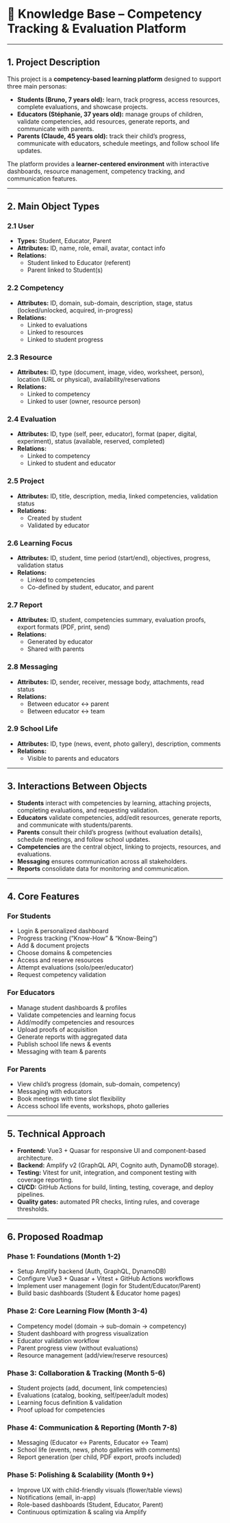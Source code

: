 # 📘 Knowledge Base – Competency Tracking & Evaluation Platform

---

## 1. Project Description

This project is a **competency-based learning platform** designed to support three main personas:

- **Students (Bruno, 7 years old):** learn, track progress, access resources, complete evaluations, and showcase projects.
- **Educators (Stéphanie, 37 years old):** manage groups of children, validate competencies, add resources, generate reports, and communicate with parents.
- **Parents (Claude, 45 years old):** track their child’s progress, communicate with educators, schedule meetings, and follow school life updates.

The platform provides a **learner-centered environment** with interactive dashboards, resource management, competency tracking, and communication features.

---

## 2. Main Object Types

### **2.1 User**

- **Types:** Student, Educator, Parent
- **Attributes:** ID, name, role, email, avatar, contact info
- **Relations:**
  - Student linked to Educator (referent)
  - Parent linked to Student(s)

### **2.2 Competency**

- **Attributes:** ID, domain, sub-domain, description, stage, status (locked/unlocked, acquired, in-progress)
- **Relations:**
  - Linked to evaluations
  - Linked to resources
  - Linked to student progress

### **2.3 Resource**

- **Attributes:** ID, type (document, image, video, worksheet, person), location (URL or physical), availability/reservations
- **Relations:**
  - Linked to competency
  - Linked to user (owner, resource person)

### **2.4 Evaluation**

- **Attributes:** ID, type (self, peer, educator), format (paper, digital, experiment), status (available, reserved, completed)
- **Relations:**
  - Linked to competency
  - Linked to student and educator

### **2.5 Project**

- **Attributes:** ID, title, description, media, linked competencies, validation status
- **Relations:**
  - Created by student
  - Validated by educator

### **2.6 Learning Focus**

- **Attributes:** ID, student, time period (start/end), objectives, progress, validation status
- **Relations:**
  - Linked to competencies
  - Co-defined by student, educator, and parent

### **2.7 Report**

- **Attributes:** ID, student, competencies summary, evaluation proofs, export formats (PDF, print, send)
- **Relations:**
  - Generated by educator
  - Shared with parents

### **2.8 Messaging**

- **Attributes:** ID, sender, receiver, message body, attachments, read status
- **Relations:**
  - Between educator ↔ parent
  - Between educator ↔ team

### **2.9 School Life**

- **Attributes:** ID, type (news, event, photo gallery), description, comments
- **Relations:**
  - Visible to parents and educators

---

## 3. Interactions Between Objects

- **Students** interact with competencies by learning, attaching projects, completing evaluations, and requesting validation.
- **Educators** validate competencies, add/edit resources, generate reports, and communicate with students/parents.
- **Parents** consult their child’s progress (without evaluation details), schedule meetings, and follow school updates.
- **Competencies** are the central object, linking to projects, resources, and evaluations.
- **Messaging** ensures communication across all stakeholders.
- **Reports** consolidate data for monitoring and communication.

---

## 4. Core Features

### For Students

- Login & personalized dashboard
- Progress tracking (“Know-How” & “Know-Being”)
- Add & document projects
- Choose domains & competencies
- Access and reserve resources
- Attempt evaluations (solo/peer/educator)
- Request competency validation

### For Educators

- Manage student dashboards & profiles
- Validate competencies and learning focus
- Add/modify competencies and resources
- Upload proofs of acquisition
- Generate reports with aggregated data
- Publish school life news & events
- Messaging with team & parents

### For Parents

- View child’s progress (domain, sub-domain, competency)
- Messaging with educators
- Book meetings with time slot flexibility
- Access school life events, workshops, photo galleries

---

## 5. Technical Approach

- **Frontend:** Vue3 + Quasar for responsive UI and component-based architecture.
- **Backend:** Amplify v2 (GraphQL API, Cognito auth, DynamoDB storage).
- **Testing:** Vitest for unit, integration, and component testing with coverage reporting.
- **CI/CD:** GitHub Actions for build, linting, testing, coverage, and deploy pipelines.
- **Quality gates:** automated PR checks, linting rules, and coverage thresholds.

---

## 6. Proposed Roadmap

### **Phase 1: Foundations (Month 1-2)**

- Setup Amplify backend (Auth, GraphQL, DynamoDB)
- Configure Vue3 + Quasar + Vitest + GitHub Actions workflows
- Implement user management (login for Student/Educator/Parent)
- Build basic dashboards (Student & Educator home pages)

### **Phase 2: Core Learning Flow (Month 3-4)**

- Competency model (domain → sub-domain → competency)
- Student dashboard with progress visualization
- Educator validation workflow
- Parent progress view (without evaluations)
- Resource management (add/view/reserve resources)

### **Phase 3: Collaboration & Tracking (Month 5-6)**

- Student projects (add, document, link competencies)
- Evaluations (catalog, booking, self/peer/adult modes)
- Learning focus definition & validation
- Proof upload for competencies

### **Phase 4: Communication & Reporting (Month 7-8)**

- Messaging (Educator ↔ Parents, Educator ↔ Team)
- School life (events, news, photo galleries with comments)
- Report generation (per child, PDF export, proofs included)

### **Phase 5: Polishing & Scalability (Month 9+)**

- Improve UX with child-friendly visuals (flower/table views)
- Notifications (email, in-app)
- Role-based dashboards (Student, Educator, Parent)
- Continuous optimization & scaling via Amplify
